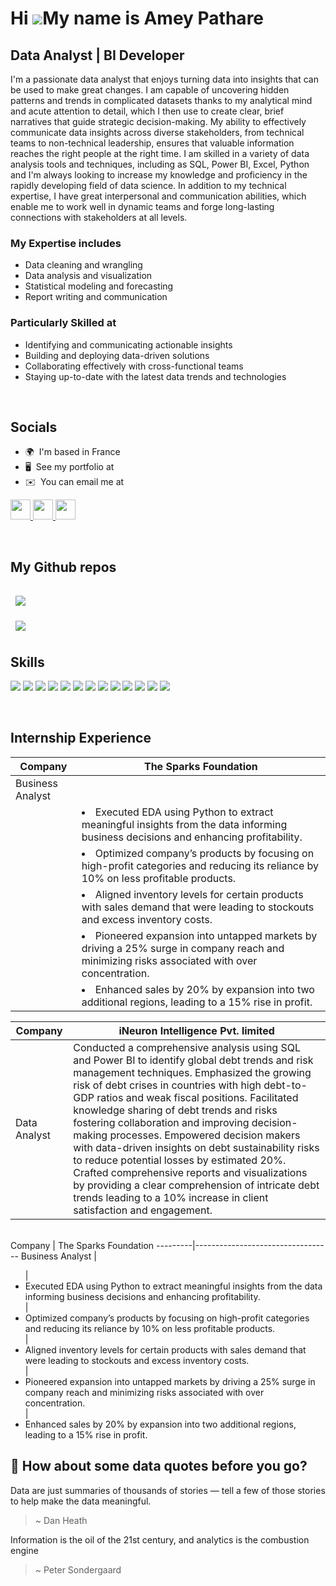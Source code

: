 Hi ![](https://user-images.githubusercontent.com/18350557/176309783-0785949b-9127-417c-8b55-ab5a4333674e.gif)My name is Amey Pathare
====================================================================================================================================

Data Analyst | BI Developer
---------------------------

I'm a passionate data analyst that enjoys turning data into insights that can be used to make great changes. I am capable of uncovering hidden patterns and trends in complicated datasets thanks to my analytical mind and acute attention to detail, which I then use to create clear, brief narratives that guide strategic decision-making. My ability to effectively communicate data insights across diverse stakeholders, from technical teams to non-technical leadership, ensures that valuable information reaches the right people at the right time. I am skilled in a variety of data analysis tools and techniques, including as SQL, Power BI, Excel, Python and I'm always looking to increase my knowledge and proficiency in the rapidly developing field of data science. In addition to my technical expertise, I have great interpersonal and communication abilities, which enable me to work well in dynamic teams and forge long-lasting connections with stakeholders at all levels. 


### My Expertise includes

* Data cleaning and wrangling
* Data analysis and visualization
* Statistical modeling and forecasting
* Report writing and communication

### Particularly Skilled at

* Identifying and communicating actionable insights
* Building and deploying data-driven solutions
* Collaborating effectively with cross-functional teams
* Staying up-to-date with the latest data trends and technologies
  
<br>

## Socials
<ul>
  <li>🌍  I'm based in France</li>
  <li>🖥️  See my portfolio at</li>
  <li>✉️  You can email me at</li>
</ul> 

<p align="left"> <a href="https://www.github.com/ameypathare/ameypathare" target="_blank" rel="noreferrer"> <picture> <source media="(prefers-color-scheme: dark)" srcset="https://raw.githubusercontent.com/danielcranney/readme-generator/main/public/icons/socials/github-dark.svg" /> <source media="(prefers-color-scheme: light)" srcset="https://raw.githubusercontent.com/danielcranney/readme-generator/main/public/icons/socials/github.svg" /> <img src="https://raw.githubusercontent.com/danielcranney/readme-generator/main/public/icons/socials/github.svg" width="32" height="32" /> </picture> </a> <a href="https://www.linkedin.com/in/ameypathare" target="_blank" rel="noreferrer"> <picture> <source media="(prefers-color-scheme: dark)" srcset="https://raw.githubusercontent.com/danielcranney/readme-generator/main/public/icons/socials/linkedin-dark.svg" /> <source media="(prefers-color-scheme: light)" srcset="https://raw.githubusercontent.com/danielcranney/readme-generator/main/public/icons/socials/linkedin.svg" /> <img src="https://raw.githubusercontent.com/danielcranney/readme-generator/main/public/icons/socials/linkedin.svg" width="32" height="32" /> </picture> </a> <a href="https://www.x.com/amey__pathare" target="_blank" rel="noreferrer"> <picture> <source media="(prefers-color-scheme: dark)" srcset="https://raw.githubusercontent.com/danielcranney/readme-generator/main/public/icons/socials/twitter-dark.svg" /> <source media="(prefers-color-scheme: light)" srcset="https://raw.githubusercontent.com/danielcranney/readme-generator/main/public/icons/socials/twitter.svg" /> <img src="https://raw.githubusercontent.com/danielcranney/readme-generator/main/public/icons/socials/twitter.svg" width="32" height="32" /> </picture> </a></p>

<br>

## My Github repos

<a href="https://github.com/ameypathare/shopclues_sql_queries">
  <img align="center" style="margin:1rem 0.5rem" src="https://github-readme-stats.vercel.app/api/pin/?username=ameypathare&repo=shopclues_sql_queries&title_color=ffffff&text_color=c9cacc&icon_color=4AB197&bg_color=1A2B34" />
</a>

<br>

<a href="https://github.com/ameypathare/mass_shooting_sql_queries">
  <img align="center" style="margin:0.5rem" src="https://github-readme-stats.vercel.app/api/pin/?username=ameypathare&repo=mass_shooting_sql_queries&title_color=ffffff&text_color=c9cacc&icon_color=4AB197&bg_color=1A2B34" />
</a>

<br>

## Skills

  ![](https://img.shields.io/badge/power_bi-F2C811?style=for-the-badge&logo=powerbi&logoColor=black)
  ![](https://img.shields.io/badge/Microsoft%20SQL%20Server-CC2927?style=for-the-badge&logo=microsoft%20sql%20server&logoColor=white)
  ![](https://img.shields.io/badge/mysql-4479A1.svg?style=for-the-badge&logo=mysql&logoColor=white)
  ![](https://img.shields.io/badge/postgres-%23316192.svg?style=for-the-badge&logo=postgresql&logoColor=white)
  ![](https://img.shields.io/badge/Visual%20Studio-5C2D91.svg?style=for-the-badge&logo=visual-studio&logoColor=white)
  ![](https://img.shields.io/badge/python-3670A0?style=for-the-badge&logo=python&logoColor=ffdd54)
  ![](https://img.shields.io/badge/numpy-%23013243.svg?style=for-the-badge&logo=numpy&logoColor=white)
  ![](https://img.shields.io/badge/pandas-%23150458.svg?style=for-the-badge&logo=pandas&logoColor=white)
  ![](https://img.shields.io/badge/Plotly-%233F4F75.svg?style=for-the-badge&logo=plotly&logoColor=white)
  ![](https://img.shields.io/badge/Matplotlib-%23ffffff.svg?style=for-the-badge&logo=Matplotlib&logoColor=black)
  ![](https://img.shields.io/badge/Keras-%23D00000.svg?style=for-the-badge&logo=Keras&logoColor=white)
  ![](https://img.shields.io/badge/GoogleCloud-%234285F4.svg?style=for-the-badge&logo=google-cloud&logoColor=white)
  ![](https://img.shields.io/badge/Oracle-F80000?style=for-the-badge&logo=oracle&logoColor=white)

<br>

## Internship Experience
| Company  | The Sparks Foundation |
|---------|----------------------------------|
| Business Analyst | <ul>
|                  |<li>Executed EDA using Python to extract meaningful insights from the data informing business decisions and enhancing profitability. </li>
|                  |<li>Optimized company’s products by focusing on high-profit categories and reducing its reliance by 10% on less profitable products. </li> 
|                  |<li>Aligned inventory levels for certain products with sales demand that were leading to stockouts and excess inventory costs. </li>
|                  |<li> Pioneered expansion into untapped markets by driving a 25% surge in company reach and minimizing risks associated with over concentration.</li> 
|                  |<li>Enhanced sales by 20% by expansion into two additional regions, leading to a 15% rise in profit. </li> </ul> |

| Company  | iNeuron Intelligence Pvt. limited |
|---------|----------------------------------|
| Data Analyst | Conducted a comprehensive analysis using SQL and Power BI to identify global debt trends and risk management techniques. Emphasized the growing risk of debt crises in countries with high debt-to-GDP ratios and weak fiscal positions. Facilitated knowledge sharing of debt trends and risks fostering collaboration and improving decision-making processes. Empowered decision makers with data-driven insights on debt sustainability risks to reduce potential losses by estimated 20%. Crafted comprehensive reports and visualizations by providing a clear comprehension of intricate debt trends leading to a 10% increase in client satisfaction and engagement. |

<br>
 Company  | The Sparks Foundation 
---------|----------------------------------
 Business Analyst | <ul>
                 |<li>Executed EDA using Python to extract meaningful insights from the data informing business decisions and enhancing profitability. </li>
                |<li>Optimized company’s products by focusing on high-profit categories and reducing its reliance by 10% on less profitable products. </li> 
                 |<li>Aligned inventory levels for certain products with sales demand that were leading to stockouts and excess inventory costs. </li>
                 |<li> Pioneered expansion into untapped markets by driving a 25% surge in company reach and minimizing risks associated with over concentration.</li> 
                 |<li>Enhanced sales by 20% by expansion into two additional regions, leading to a 15% rise in profit. </li> </ul> 

## 📣 How about some data quotes before you go?
Data are just summaries of thousands of stories — tell a few of those stories to help make the data meaningful.

> ~ Dan Heath

Information is the oil of the 21st century, and analytics is the combustion engine

> ~ Peter Sondergaard



